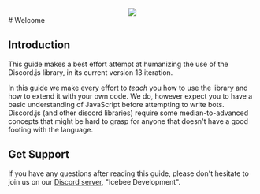 <center><img src="http://icebee.xyz/icebee.gif"></img></center>
# Welcome

## Introduction

This guide makes a best effort attempt at humanizing the use of the Discord.js library, in its current version 13 iteration.

In this guide we make every effort to _teach_ you how to use the library and how to extend it with your own code. We do, however expect you to have a basic understanding of JavaScript before attempting to write bots. Discord.js \(and other discord libraries\) require some median-to-advanced concepts that might be hard to grasp for anyone that doesn't have a good footing with the language.

## Get Support

If you have any questions after reading this guide, please don't hesitate to join us on our [Discord server](https://icebee.xyz/discord), "Icebee Development".
